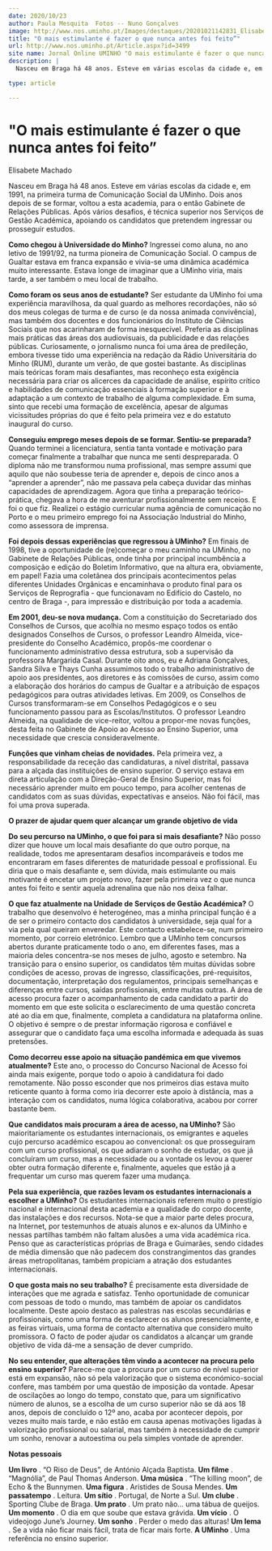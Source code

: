 ```yaml
---
date: 2020/10/23
author: Paula Mesquita  Fotos -- Nuno Gonçalves
image: http://www.nos.uminho.pt/Images/destaques/20201021142831_Elisabete9.jpg
title: "O mais estimulante é fazer o que nunca antes foi feito”"
url: http://www.nos.uminho.pt/Article.aspx?id=3499
site name: Jornal Online UMINHO "O mais estimulante é fazer o que nunca antes foi feito”"
description: |
  Nasceu em Braga há 48 anos. Esteve em várias escolas da cidade e, em 1991, na primeira turma de Comunicação Social da UMinho. Dois anos depois de se formar, voltou a esta academia, para o então Gabinete de Relações Públicas. Após vários desafios, é técnica superior nos Serviços de Gestão Académica, apoiando os candidatos que pretendem ingressar ou prosseguir estudos.

type: article

---
```

# "O mais estimulante é fazer o que nunca antes foi feito”




Elisabete Machado

Nasceu em Braga há 48 anos. Esteve em várias escolas da cidade e, em 1991, na primeira turma de Comunicação Social da UMinho. Dois anos depois de se formar, voltou a esta academia, para o então Gabinete de Relações Públicas. Após vários desafios, é técnica superior nos Serviços de Gestão Académica, apoiando os candidatos que pretendem ingressar ou prosseguir estudos.

**Como chegou à Universidade do Minho?** 
Ingressei como aluna, no ano letivo de 1991/92, na turma pioneira de Comunicação Social. O campus de Gualtar estava em franca expansão e vivia-se uma dinâmica académica muito interessante. Estava longe de imaginar que a UMinho viria, mais tarde, a ser também o meu local de trabalho.

**Como foram os seus anos de estudante?** 
Ser estudante da UMinho foi uma experiência maravilhosa, da qual guardo as melhores recordações, não só dos meus colegas de turma e de curso (e da nossa animada convivência), mas também dos docentes e dos funcionários do Instituto de Ciências Sociais que nos acarinharam de forma inesquecível. Preferia as disciplinas mais práticas das áreas dos audiovisuais, da publicidade e das relações públicas. Curiosamente, o jornalismo nunca foi uma área de predileção, embora tivesse tido uma experiência na redação da Rádio Universitária do Minho (RUM), durante um verão, de que gostei bastante. As disciplinas mais teóricas foram mais desafiantes, mas reconheço esta exigência necessária para criar os alicerces da capacidade de análise, espírito crítico e habilidades de comunicação essenciais à formação superior e à adaptação a um contexto de trabalho de alguma complexidade. Em suma, sinto que recebi uma formação de excelência, apesar de algumas vicissitudes próprias do que é feito pela primeira vez e do estatuto inaugural do curso.

**Conseguiu emprego meses depois de se formar. Sentiu-se preparada?** 
Quando terminei a licenciatura, sentia tanta vontade e motivação para começar finalmente a trabalhar que nunca me senti despreparada. O diploma não me transformou numa profissional, mas sempre assumi que aquilo que não soubesse teria de aprender e, depois de cinco anos a “aprender a aprender”, não me passava pela cabeça duvidar das minhas capacidades de aprendizagem. Agora que tinha a preparação teórico-prática, chegava a hora de me aventurar profissionalmente sem receios. E foi o que fiz. Realizei o estágio curricular numa agência de comunicação no Porto e o meu primeiro emprego foi na Associação Industrial do Minho, como assessora de imprensa.

**Foi depois dessas experiências que regressou à UMinho?** 
Em finais de 1998, tive a oportunidade de (re)começar o meu caminho na UMinho, no Gabinete de Relações Públicas, onde tinha por principal incumbência a composição e edição do Boletim Informativo, que na altura era, obviamente, em papel! Fazia uma coletânea dos principais acontecimentos pelas diferentes Unidades Orgânicas e encaminhava o produto final para os Serviços de Reprografia - que funcionavam no Edifício do Castelo, no centro de Braga -, para impressão e distribuição por toda a academia. 

**Em 2001, deu-se nova mudança.** 
Com a constituição do Secretariado dos Conselhos de Cursos, que acolhia no mesmo espaço todos os então designados Conselhos de Cursos, o professor Leandro Almeida, vice-presidente do Conselho Académico, propôs-me coordenar o funcionamento administrativo dessa estrutura, sob a supervisão da professora Margarida Casal. Durante oito anos, eu e Adriana Gonçalves, Sandra Silva e Thays Cunha assumimos todo o trabalho administrativo de apoio aos presidentes, aos diretores e às comissões de curso, assim como a elaboração dos horários do campus de Gualtar e a atribuição de espaços pedagógicos para outras atividades letivas. Em 2009, os Conselhos de Cursos transformaram-se em Conselhos Pedagógicos e o seu funcionamento passou para as Escolas/Institutos. O professor Leandro Almeida, na qualidade de vice-reitor, voltou a propor-me novas funções, desta feita no Gabinete de Apoio ao Acesso ao Ensino Superior, uma necessidade que crescia consideravelmente.

**Funções que vinham cheias de novidades.** 
Pela primeira vez, a responsabilidade da receção das candidaturas, a nível distrital, passava para a alçada das instituições de ensino superior. O serviço estava em direta articulação com a Direção-Geral de Ensino Superior, mas foi necessário aprender muito em pouco tempo, para acolher centenas de candidatos com as suas dúvidas, expectativas e anseios. Não foi fácil, mas foi uma prova superada.

**O prazer de ajudar quem quer alcançar um grande objetivo de vida** 

**Do seu percurso na UMinho, o que foi para si mais desafiante?** 
Não posso dizer que houve um local mais desafiante do que outro porque, na realidade, todos me apresentaram desafios incomparáveis e todos me encontraram em fases diferentes de maturidade pessoal e profissional. Eu diria que o mais desafiante e, sem dúvida, mais estimulante ou mais motivante é encetar um projeto novo, fazer pela primeira vez o que nunca antes foi feito e sentir aquela adrenalina que não nos deixa falhar.

**O que faz atualmente na Unidade de Serviços de Gestão Académica?** 
O trabalho que desenvolvo é heterogéneo, mas a minha principal função é a de ser o primeiro contacto dos candidatos à universidade, seja qual for a via pela qual queiram enveredar. Este contacto estabelece-se, num primeiro momento, por correio eletrónico. Lembro que a UMinho tem concursos abertos durante praticamente todo o ano, em diferentes fases, mas a maioria deles concentra-se nos meses de julho, agosto e setembro. Na transição para o ensino superior, os candidatos têm muitas dúvidas sobre condições de acesso, provas de ingresso, classificações, pré-requisitos, documentação, interpretação dos regulamentos, principais semelhanças e diferenças entre cursos, saídas profissionais, entre muitas outras. A área de acesso procura fazer o acompanhamento de cada candidato a partir do momento em que este solicita o esclarecimento de uma questão concreta até ao dia em que, finalmente, completa a candidatura na plataforma online. O objetivo é sempre o de prestar informação rigorosa e confiável e assegurar que o candidato faça uma escolha informada e adequada às suas pretensões.

**Como decorreu esse apoio na situação pandémica em que vivemos atualmente?** 
Este ano, o processo do Concurso Nacional de Acesso foi ainda mais exigente, porque todo o apoio à candidatura foi dado remotamente. Não posso esconder que nos primeiros dias estava muito reticente quanto à forma como iria decorrer este apoio à distância, mas a interação com os candidatos, numa lógica colaborativa, acabou por correr bastante bem.

**Que candidatos mais procuram a área de acesso, na UMinho?** 
São maioritariamente os estudantes internacionais, os emigrantes e aqueles cujo percurso académico escapou ao convencional: os que prosseguiram com um curso profissional, os que adiaram o sonho de estudar, os que já concluíram um curso, mas a necessidade ou a vontade os levou a querer obter outra formação diferente e, finalmente, aqueles que estão já a frequentar um curso mas querem fazer uma mudança.

**Pela sua experiência, que razões levam os estudantes internacionais a escolher a UMinho?** 
Os estudantes internacionais referem muito o prestígio nacional e internacional desta academia e a qualidade do corpo docente, das instalações e dos recursos. Nota-se que a maior parte deles procura, na Internet, por testemunhos de atuais alunos e ex-alunos da UMinho e nessas partilhas também não faltam alusões a uma vida académica rica. Penso que as características próprias de Braga e Guimarães, sendo cidades de média dimensão que não padecem dos constrangimentos das grandes áreas metropolitanas, também propiciam a atração dos estudantes internacionais.

**O que gosta mais no seu trabalho?** 
É precisamente esta diversidade de interações que me agrada e satisfaz. Tenho oportunidade de comunicar com pessoas de todo o mundo, mas também de apoiar os candidatos localmente. Deste apoio destaco as palestras nas escolas secundárias e profissionais, como uma forma de esclarecer os alunos presencialmente, e as feiras virtuais, uma forma de contacto alternativa que considero muito promissora. O facto de poder ajudar os candidatos a alcançar um grande objetivo de vida dá-me a sensação de dever cumprido.

**No seu entender, que alterações têm vindo a acontecer na procura pelo ensino superior?** 
Parece-me que a procura por um curso de nível superior está em expansão, não só pela valorização que o sistema económico-social confere, mas também por uma questão de imposição da vontade. Apesar de oscilações ao longo do tempo, constato que, para um significativo número de alunos, se a escolha de um curso superior não se dá aos 18 anos, depois de concluído o 12º ano, acaba por acontecer depois, por vezes muito mais tarde, e não estão em causa apenas motivações ligadas à valorização profissional ou salarial, mas também à necessidade de cumprir um sonho, renovar a autoestima ou pela simples vontade de aprender.

**Notas pessoais** 

**Um livro** . “O Riso de Deus”, de António Alçada Baptista.
**Um filme** . “Magnólia”, de Paul Thomas Anderson.
**Uma música** . “The killing moon”, de Echo & the Bunnymen.
**Uma figura** . Aristides de Sousa Mendes.
**Um passatempo** . Leitura.
**Um sítio** . Portugal, de Norte a Sul.
**Um clube** . Sporting Clube de Braga.
**Um prato** . Um prato não… uma tábua de queijos.
**Um momento** . O dia em que soube que estava grávida.
**Um vício** . O videojogo June’s Journey.
**Um sonho** . Perder o medo das alturas!
**Um lema** . Se a vida não ficar mais fácil, trata de ficar mais forte.
**A UMinho** . Uma referência no ensino superior.

